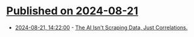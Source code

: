 # [Published on 2024-08-21](index.md)

* [2024-08-21, 14:22:00](https://soylentnews.org/article.pl?sid=24/08/20/184205&from=rss) - [The AI Isn't Scraping Data, Just Correlations.](https://soylentnews.org/article.pl?sid=24/08/20/184205&from=rss)
